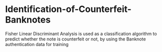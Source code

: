 # Identification-of-Counterfeit-Banknotes
Fisher Linear Discriminant Analysis is used as a classification algorithm to predict whether the note is counterfeit or not, by using the Banknote authentication data for training
